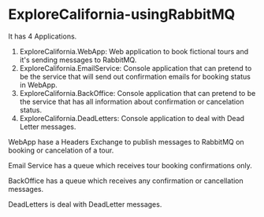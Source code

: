 # ExploreCalifornia-usingRabbitMQ

It has 4 Applications.

1) ExploreCalifornia.WebApp: Web application to book fictional tours and it's sending messages to RabbitMQ.
2) ExploreCalifornia.EmailService: Console application that can pretend to be the service that will send out confirmation emails for booking status in WebApp.
3) ExploreCalifornia.BackOffice: Console application that can pretend to be the service that has all information about confirmation or cancelation status.
4) ExploreCalifornia.DeadLetters: Console application to deal with Dead Letter messages.


WebApp hase a Headers Exchange to publish messages to RabbitMQ on booking or cancelation of a tour.

Email Service has a queue which receives tour booking confirmations only.

BackOffice has a queue which receives any confirmation or cancellation messages.

DeadLetters is deal with DeadLetter messages.
